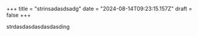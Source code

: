 +++
title = "strinsadasdsadg"
date = "2024-08-14T09:23:15.157Z"
draft = false
+++

  strdasdasdasdasdasding
        